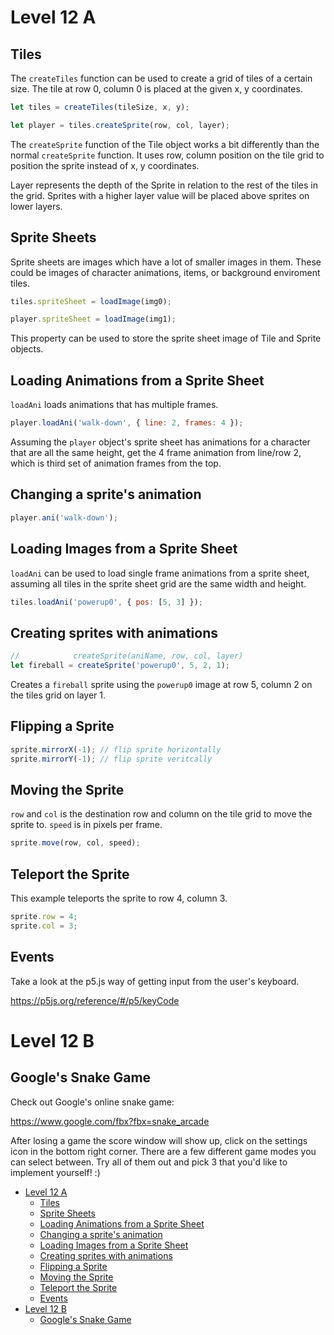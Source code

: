 # Level 12 A

## Tiles

The `createTiles` function can be used to create a grid of tiles of a certain size. The tile at row 0, column 0 is placed at the given x, y coordinates.

```js
let tiles = createTiles(tileSize, x, y);

let player = tiles.createSprite(row, col, layer);
```

The `createSprite` function of the Tile object works a bit differently than the normal `createSprite` function. It uses row, column position on the tile grid to position the sprite instead of x, y coordinates.

Layer represents the depth of the Sprite in relation to the rest of the tiles in the grid. Sprites with a higher layer value will be placed above sprites on lower layers.

## Sprite Sheets

Sprite sheets are images which have a lot of smaller images in them. These could be images of character animations, items, or background enviroment tiles.

```js
tiles.spriteSheet = loadImage(img0);

player.spriteSheet = loadImage(img1);
```

This property can be used to store the sprite sheet image of Tile and Sprite objects.

## Loading Animations from a Sprite Sheet

`loadAni` loads animations that has multiple frames.

```js
player.loadAni('walk-down', { line: 2, frames: 4 });
```

Assuming the `player` object's sprite sheet has animations for a character that are all the same height, get the 4 frame animation from line/row 2, which is third set of animation frames from the top.

## Changing a sprite's animation

```js
player.ani('walk-down');
```

## Loading Images from a Sprite Sheet

`loadAni` can be used to load single frame animations from a sprite sheet, assuming all tiles in the sprite sheet grid are the same width and height.

```js
tiles.loadAni('powerup0', { pos: [5, 3] });
```

## Creating sprites with animations

```js
//            createSprite(aniName, row, col, layer)
let fireball = createSprite('powerup0', 5, 2, 1);
```

Creates a `fireball` sprite using the `powerup0` image at row 5, column 2 on the tiles grid on layer 1.

## Flipping a Sprite

```js
sprite.mirrorX(-1); // flip sprite horizontally
sprite.mirrorY(-1); // flip sprite veritcally
```

## Moving the Sprite

`row` and `col` is the destination row and column on the tile grid to move the sprite to. `speed` is in pixels per frame.

```js
sprite.move(row, col, speed);
```

## Teleport the Sprite

This example teleports the sprite to row 4, column 3.

```js
sprite.row = 4;
sprite.col = 3;
```

## Events

Take a look at the p5.js way of getting input from the user's keyboard.

https://p5js.org/reference/#/p5/keyCode

# Level 12 B

## Google's Snake Game

Check out Google's online snake game:

https://www.google.com/fbx?fbx=snake_arcade

After losing a game the score window will show up, click on the settings icon in the bottom right corner. There are a few different game modes you can select between. Try all of them out and pick 3 that you'd like to implement yourself! :)

- [Level 12 A](#level-12-a)
	- [Tiles](#tiles)
	- [Sprite Sheets](#sprite-sheets)
	- [Loading Animations from a Sprite Sheet](#loading-animations-from-a-sprite-sheet)
	- [Changing a sprite's animation](#changing-a-sprites-animation)
	- [Loading Images from a Sprite Sheet](#loading-images-from-a-sprite-sheet)
	- [Creating sprites with animations](#creating-sprites-with-animations)
	- [Flipping a Sprite](#flipping-a-sprite)
	- [Moving the Sprite](#moving-the-sprite)
	- [Teleport the Sprite](#teleport-the-sprite)
	- [Events](#events)
- [Level 12 B](#level-12-b)
	- [Google's Snake Game](#googles-snake-game)
